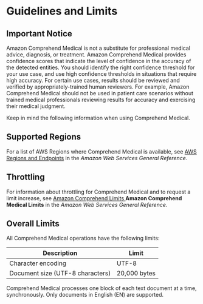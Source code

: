 # Guidelines and Limits<a name="guidelines-and-limits-med"></a>

## Important Notice<a name="important-notice-x1"></a>

Amazon Comprehend Medical is not a substitute for professional medical advice, diagnosis, or treatment\. Amazon Comprehend Medical provides confidence scores that indicate the level of confidence in the accuracy of the detected entities\. You should identify the right confidence threshold for your use case, and use high confidence thresholds in situations that require high accuracy\. For certain use cases, results should be reviewed and verified by appropriately\-trained human reviewers\. For example, Amazon Comprehend Medical should not be used in patient care scenarios without trained medical professionals reviewing results for accuracy and exercising their medical judgment\.

Keep in mind the following information when using Comprehend Medical\.

## Supported Regions<a name="limits-regions-med"></a>

For a list of AWS Regions where Comprehend Medical is available, see [AWS Regions and Endpoints](https://docs.aws.amazon.com/general/latest/gr/rande.html#comprehend-med_region) in the *Amazon Web Services General Reference*\.

## Throttling<a name="limits-throttling-med"></a>

For information about throttling for Comprehend Medical and to request a limit increase, see [ Amazon Comprehend Limits ](https://docs.aws.amazon.com/general/latest/gr/aws_service_limits.html#limits_amazon_comprehend_medical) **Amazon Comprehend Medical Limits** in the *Amazon Web Services General Reference*\. 

## Overall Limits<a name="limits-all-med"></a>

All Comprehend Medical operations have the following limits:


| Description | Limit | 
| --- | --- | 
| Character encoding | UTF\-8 | 
| Document size \(UTF\-8 characters\) | 20,000 bytes | 

Comprehend Medical processes one block of each text document at a time, synchronously\. Only documents in English \(EN\) are supported\.